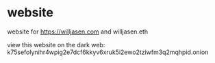 # website
website for <https://willjasen.com> and willjasen.eth

view this website on the dark web:  k75sefolynihr4wpig2e7dcf6kkyv6xruk5i2ewo2tziwfm3q2mqhpid.onion
